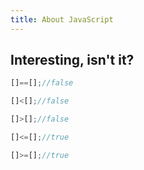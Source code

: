 ```yaml
---
title: About JavaScript
---
```


## Interesting, isn't it?

```js
[]==[];//false

[]<[];//false

[]>[];//false

[]<=[];//true

[]>=[];//true

```
